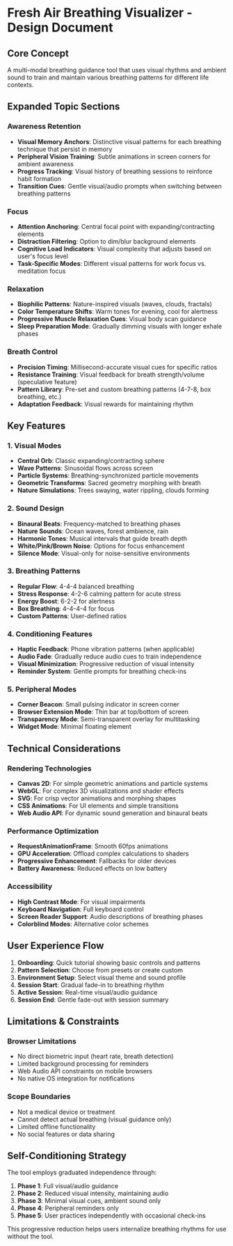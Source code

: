 # Fresh Air Breathing Visualizer - Design Document

## Core Concept
A multi-modal breathing guidance tool that uses visual rhythms and ambient sound to train and maintain various breathing patterns for different life contexts.

## Expanded Topic Sections

### Awareness Retention
- **Visual Memory Anchors**: Distinctive visual patterns for each breathing technique that persist in memory
- **Peripheral Vision Training**: Subtle animations in screen corners for ambient awareness
- **Progress Tracking**: Visual history of breathing sessions to reinforce habit formation
- **Transition Cues**: Gentle visual/audio prompts when switching between breathing patterns

### Focus
- **Attention Anchoring**: Central focal point with expanding/contracting elements
- **Distraction Filtering**: Option to dim/blur background elements
- **Cognitive Load Indicators**: Visual complexity that adjusts based on user's focus level
- **Task-Specific Modes**: Different visual patterns for work focus vs. meditation focus

### Relaxation
- **Biophilic Patterns**: Nature-inspired visuals (waves, clouds, fractals)
- **Color Temperature Shifts**: Warm tones for evening, cool for alertness
- **Progressive Muscle Relaxation Cues**: Visual body scan guidance
- **Sleep Preparation Mode**: Gradually dimming visuals with longer exhale phases

### Breath Control
- **Precision Timing**: Millisecond-accurate visual cues for specific ratios
- **Resistance Training**: Visual feedback for breath strength/volume (speculative feature)
- **Pattern Library**: Pre-set and custom breathing patterns (4-7-8, box breathing, etc.)
- **Adaptation Feedback**: Visual rewards for maintaining rhythm

## Key Features

### 1. Visual Modes
- **Central Orb**: Classic expanding/contracting sphere
- **Wave Patterns**: Sinusoidal flows across screen
- **Particle Systems**: Breathing-synchronized particle movements
- **Geometric Transforms**: Sacred geometry morphing with breath
- **Nature Simulations**: Trees swaying, water rippling, clouds forming

### 2. Sound Design
- **Binaural Beats**: Frequency-matched to breathing phases
- **Nature Sounds**: Ocean waves, forest ambience, rain
- **Harmonic Tones**: Musical intervals that guide breath depth
- **White/Pink/Brown Noise**: Options for focus enhancement
- **Silence Mode**: Visual-only for noise-sensitive environments

### 3. Breathing Patterns
- **Regular Flow**: 4-4-4 balanced breathing
- **Stress Response**: 4-2-6 calming pattern for acute stress
- **Energy Boost**: 6-2-2 for alertness
- **Box Breathing**: 4-4-4-4 for focus
- **Custom Patterns**: User-defined ratios

### 4. Conditioning Features
- **Haptic Feedback**: Phone vibration patterns (when applicable)
- **Audio Fade**: Gradually reduce audio cues to train independence
- **Visual Minimization**: Progressive reduction of visual intensity
- **Reminder System**: Gentle prompts for breathing check-ins

### 5. Peripheral Modes
- **Corner Beacon**: Small pulsing indicator in screen corner
- **Browser Extension Mode**: Thin bar at top/bottom of screen
- **Transparency Mode**: Semi-transparent overlay for multitasking
- **Widget Mode**: Minimal floating element

## Technical Considerations

### Rendering Technologies
- **Canvas 2D**: For simple geometric animations and particle systems
- **WebGL**: For complex 3D visualizations and shader effects
- **SVG**: For crisp vector animations and morphing shapes
- **CSS Animations**: For UI elements and simple transitions
- **Web Audio API**: For dynamic sound generation and binaural beats

### Performance Optimization
- **RequestAnimationFrame**: Smooth 60fps animations
- **GPU Acceleration**: Offload complex calculations to shaders
- **Progressive Enhancement**: Fallbacks for older devices
- **Battery Awareness**: Reduced effects on low battery

### Accessibility
- **High Contrast Mode**: For visual impairments
- **Keyboard Navigation**: Full keyboard control
- **Screen Reader Support**: Audio descriptions of breathing phases
- **Colorblind Modes**: Alternative color schemes

## User Experience Flow

1. **Onboarding**: Quick tutorial showing basic controls and patterns
2. **Pattern Selection**: Choose from presets or create custom
3. **Environment Setup**: Select visual theme and sound profile
4. **Session Start**: Gradual fade-in to breathing rhythm
5. **Active Session**: Real-time visual/audio guidance
6. **Session End**: Gentle fade-out with session summary

## Limitations & Constraints

### Browser Limitations
- No direct biometric input (heart rate, breath detection)
- Limited background processing for reminders
- Web Audio API constraints on mobile browsers
- No native OS integration for notifications

### Scope Boundaries
- Not a medical device or treatment
- Cannot detect actual breathing (visual guidance only)
- Limited offline functionality
- No social features or data sharing

## Self-Conditioning Strategy

The tool employs graduated independence through:
1. **Phase 1**: Full visual/audio guidance
2. **Phase 2**: Reduced visual intensity, maintaining audio
3. **Phase 3**: Minimal visual cues, ambient sound only
4. **Phase 4**: Peripheral reminders only
5. **Phase 5**: User practices independently with occasional check-ins

This progressive reduction helps users internalize breathing rhythms for use without the tool.
